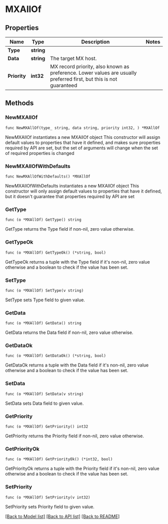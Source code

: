 # MXAllOf

## Properties

Name | Type | Description | Notes
------------ | ------------- | ------------- | -------------
**Type** | **string** |  | 
**Data** | **string** | The target MX host. | 
**Priority** | **int32** | MX record priority, also known as preference. Lower values are usually preferred first, but this is not guaranteed | 

## Methods

### NewMXAllOf

`func NewMXAllOf(type_ string, data string, priority int32, ) *MXAllOf`

NewMXAllOf instantiates a new MXAllOf object
This constructor will assign default values to properties that have it defined,
and makes sure properties required by API are set, but the set of arguments
will change when the set of required properties is changed

### NewMXAllOfWithDefaults

`func NewMXAllOfWithDefaults() *MXAllOf`

NewMXAllOfWithDefaults instantiates a new MXAllOf object
This constructor will only assign default values to properties that have it defined,
but it doesn't guarantee that properties required by API are set

### GetType

`func (o *MXAllOf) GetType() string`

GetType returns the Type field if non-nil, zero value otherwise.

### GetTypeOk

`func (o *MXAllOf) GetTypeOk() (*string, bool)`

GetTypeOk returns a tuple with the Type field if it's non-nil, zero value otherwise
and a boolean to check if the value has been set.

### SetType

`func (o *MXAllOf) SetType(v string)`

SetType sets Type field to given value.


### GetData

`func (o *MXAllOf) GetData() string`

GetData returns the Data field if non-nil, zero value otherwise.

### GetDataOk

`func (o *MXAllOf) GetDataOk() (*string, bool)`

GetDataOk returns a tuple with the Data field if it's non-nil, zero value otherwise
and a boolean to check if the value has been set.

### SetData

`func (o *MXAllOf) SetData(v string)`

SetData sets Data field to given value.


### GetPriority

`func (o *MXAllOf) GetPriority() int32`

GetPriority returns the Priority field if non-nil, zero value otherwise.

### GetPriorityOk

`func (o *MXAllOf) GetPriorityOk() (*int32, bool)`

GetPriorityOk returns a tuple with the Priority field if it's non-nil, zero value otherwise
and a boolean to check if the value has been set.

### SetPriority

`func (o *MXAllOf) SetPriority(v int32)`

SetPriority sets Priority field to given value.



[[Back to Model list]](../README.md#documentation-for-models) [[Back to API list]](../README.md#documentation-for-api-endpoints) [[Back to README]](../README.md)


